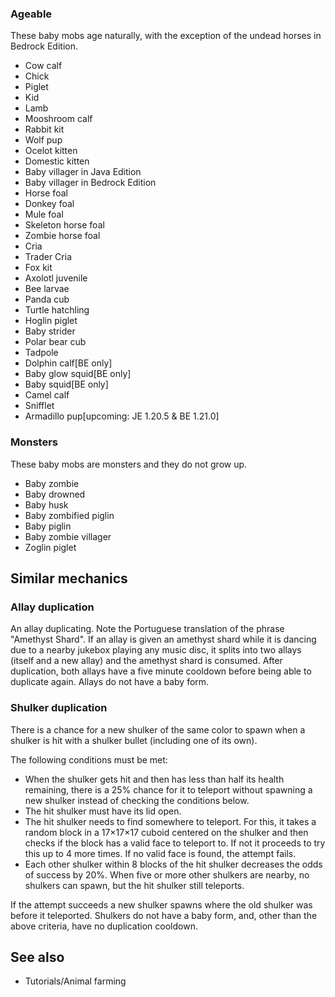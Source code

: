 ### Ageable
These baby mobs age naturally, with the exception of the undead horses in Bedrock Edition.

- Cow calf
- Chick
- Piglet
- Kid
- Lamb
- Mooshroom calf
- Rabbit kit
- Wolf pup
- Ocelot kitten
- Domestic kitten
- Baby villager in Java Edition
- Baby villager in Bedrock Edition
- Horse foal
- Donkey foal
- Mule foal
- Skeleton horse foal
- Zombie horse foal
- Cria
- Trader Cria
- Fox kit
- Axolotl juvenile
- Bee larvae
- Panda cub
- Turtle hatchling
- Hoglin piglet
- Baby strider
- Polar bear cub
- Tadpole
- Dolphin calf‌[BE  only]
- Baby glow squid‌[BE  only]
- Baby squid‌[BE  only]
- Camel calf
- Snifflet
- Armadillo pup‌[upcoming: JE 1.20.5 & BE 1.21.0]

### Monsters
These baby mobs are monsters and they do not grow up.

- Baby zombie
- Baby drowned
- Baby husk
- Baby zombified piglin
- Baby piglin
- Baby zombie villager
- Zoglin piglet

## Similar mechanics
### Allay duplication
An allay duplicating. Note the Portuguese translation of the phrase "Amethyst Shard".
If an allay is given an amethyst shard while it is dancing due to a nearby jukebox playing any music disc, it splits into two allays (itself and a new allay) and the amethyst shard is consumed. After duplication, both allays have a five minute cooldown before being able to duplicate again. Allays do not have a baby form.

### Shulker duplication
There is a chance for a new shulker of the same color to spawn when a shulker is hit with a shulker bullet (including one of its own).

The following conditions must be met:

- When the shulker gets hit and then has less than half its health remaining, there is a 25% chance for it to teleport without spawning a new shulker instead of checking the conditions below.
- The hit shulker must have its lid open.
- The hit shulker needs to find somewhere to teleport. For this, it takes a random block in a 17×17×17 cuboid centered on the shulker and then checks if the block has a valid face to teleport to. If not it proceeds to try this up to 4 more times. If no valid face is found, the attempt fails.
- Each other shulker within 8 blocks of the hit shulker decreases the odds of success by 20%. When five or more other shulkers are nearby, no shulkers can spawn, but the hit shulker still teleports.

If the attempt succeeds a new shulker spawns where the old shulker was before it teleported. Shulkers do not have a baby form, and, other than the above criteria, have no duplication cooldown.

## See also
- Tutorials/Animal farming



